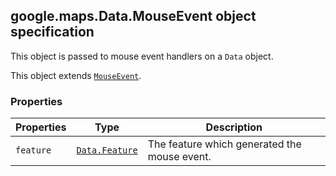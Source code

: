 <h2 id="Data.MouseEvent">
google.maps.Data.MouseEvent
object specification
</h2><p>This object is passed to mouse event handlers on a <code>Data</code> object.</p><p>This object extends
<code><a href="https://github.com/amenadiel/google-maps-documentation/blob/master/docs/google.maps.MouseEvent.md">MouseEvent</a></code>.
</p><h3>Properties</h3><table summary="object Data.MouseEvent - Properties" width="100%">
<thead>
<tr><th>Properties</th>
<th>Type</th>
<th>Description</th>
</tr></thead>
<tbody>
<tr>
<td><code>feature</code></td>
<td><code><a href="https://github.com/amenadiel/google-maps-documentation/blob/master/docs/google.maps.Data.Feature.md">Data.Feature</a></code></td>
<td>The feature which generated the mouse event.</td>
</tr>
</tbody>
</table>
